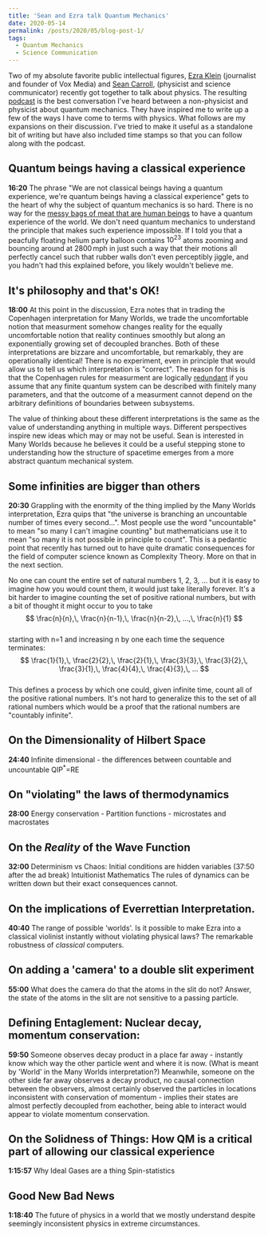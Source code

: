 ```yaml
---
title: 'Sean and Ezra talk Quantum Mechanics'
date: 2020-05-14
permalink: /posts/2020/05/blog-post-1/
tags:
  - Quantum Mechanics
  - Science Communication
---
```


Two of my absolute favorite public intellectual figures, [Ezra Klein](https://www.vox.com/authors/ezra-klein) (journalist and founder of Vox Media) and [Sean Carroll](https://www.preposterousuniverse.com),
(physicist and science communicator) recently got together to talk about physics.
The resulting [podcast](https://megaphone.link/VMP8224086718) is the best conversation I've heard between a non-physicist and physicist about quantum mechanics.
They have inspired me to write up a few of the ways I have come to terms with physics.
What follows are my expansions on their discussion. I've tried to make it useful as a standalone bit of writing but have also included time stamps so that you can follow along with the podcast. 


Quantum beings having a classical experience  
------
**16:20** The phrase "We are not classical beings having a quantum experience, we're quantum beings having a classical experience" gets to the heart of why the subject of quantum mechanics is so hard.
There is no way for the [messy bags of meat that are human beings](https://en.wikipedia.org/wiki/They're_Made_Out_of_Meat) to have a quantum experience of the world.
We don't need quantum mechanics to understand the principle that makes such experience impossible.
If I told you that a peacfully floating helium party balloon contains $10^{23}$ atoms zooming and bouncing around at $2800\,$mph
in just such a way that their motions all perfectly cancel such that rubber walls don't even perceptibly jiggle,
and you hadn't had this explained before, you likely wouldn't believe me. 


It's philosophy and that's OK!  
------
**18:00** At this point in the discussion, Ezra notes that in trading the Copenhagen interpretation for Many Worlds, we trade the uncomfortable notion that measurment somehow changes reality for the equally uncomfortable notion that
reality continues smoothly but along an exponentially growing set of decoupled branches.
Both of these interpretations are bizzare and uncomfortable, but remarkably, they are operationally identical! There is no experiment, even in principle that would allow us to tell us which interpretation is "correct".
The reason for this is that the Copenhagen rules for measurment are logically [redundant](https://arxiv.org/abs/1811.11060) if you assume that any finite quantum system can be described with finitely many parameters,
and that the outcome of a measurment cannot depend on the arbitrary definitions of boundaries between subsystems.

The value of thinking about these different interpretations is the same as the value of understanding anything in multiple ways. Different perspectives inspire new ideas which may or may not be useful.
Sean is interested in Many Worlds because he believes it could be a useful stepping stone to understanding how the structure of spacetime emerges from a more abstract quantum mechanical system.


Some infinities are bigger than others  
------
**20:30** Grappling with the enormity of the thing implied by the Many Worlds interpretation, Ezra quips that "the universe is branching an uncountable number of times every second...".
Most people use the word "uncountable" to mean "so many I can't imagine counting" but mathematicians use it to mean "so many it is not possible in principle to count".
This is a pedantic point that recently has turned out to have quite dramatic consequences for the field of computer science known as Complexity Theory. More on that in the next section.

No one can count the entire set of natural numbers 1, 2, 3, ... but it is easy to imagine how you would count them, it would just take literally forever.
It's a bit harder to imagine counting the set of positive rational numbers, but with a bit of thought it might occur to you to take  
$$ \frac{n}{n},\, \frac{n}{n-1},\, \frac{n}{n-2},\, ...,\, \frac{n}{1} $$  
starting with n=1 and increasing n by one each time the sequence terminates:  
$$ \frac{1}{1},\, \frac{2}{2},\, \frac{2}{1},\, \frac{3}{3},\, \frac{3}{2},\, \frac{3}{1},\, \frac{4}{4},\, \frac{4}{3},\, ... $$  
This defines a process by which one could, given infinite time, count all of the positive rational numbers.
It's not hard to generalize this to the set of all rational numbers which would be a proof that the rational numbers are "countably infinite".


On the Dimensionality of Hilbert Space  
------
**24:40** Infinite dimensional - the differences between countable and uncountable QIP$^*$=RE


On "violating" the laws of thermodynamics  
------
**28:00** Energy conservation - Partition functions - microstates and macrostates


On the _Reality_ of the Wave Function  
------
**32:00** Determinism vs Chaos: Initial conditions are hidden variables (37:50 after the ad break)
Intuitionist Mathematics
The rules of dynamics can be written down but their exact consequences cannot.


On the implications of Everrettian Interpretation.  
------
**40:40** The range of possible 'worlds'. Is it possible to make Ezra into a classical violinist instantly without violating physical laws?
The remarkable robustness of _classical_ computers. 


On adding a 'camera' to a double slit experiment  
------
**55:00** What does the camera do that the atoms in the slit do not? Answer, the state of the atoms in the slit are not sensitive to a passing particle.


Defining Entaglement: Nuclear decay, momentum conservation:  
------
**59:50** Someone observes decay product in a place far away - instantly know which way the other particle went and where it is now.
(What is meant by 'World' in the Many Worlds interpretation?)
 Meanwhile, someone on the other side far away observes a decay product, no causal connection between the observers, almost certainly observed the particles in locations inconsistent with conservation of momentum - implies their states are almost perfectly decoupled from eachother, being able to interact would appear to violate momentum conservation.


On the Solidness of Things: How QM is a critical part of allowing our classical experience  
------
**1:15:57** Why Ideal Gases are a thing
Spin-statistics


Good New Bad News  
------
**1:18:40** The future of physics in a world that we mostly understand despite seemingly inconsistent physics in extreme circumstances. 


